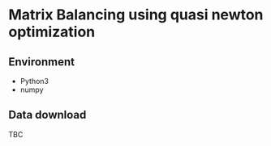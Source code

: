 # Matrix Balancing using quasi newton optimization

## Environment

- Python3
- numpy

## Data download

TBC